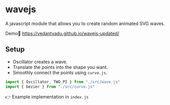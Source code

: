 # wavejs
A javascript module that allows you to create random animated SVG waves.  
  
Demo🌊 https://vedantyadu.github.io/wavejs-updated/

## Setup ##
- Oscillator creates a wave.
- Translate the points into the shape you want.
- Smoothly connect the points using `curve.js`.
```js
import { Oscillator, TWO_PI } from "./src/wave.js"
import { bezier } from "./src/curve.js"
```  
👉 Example implementation in `index.js`
